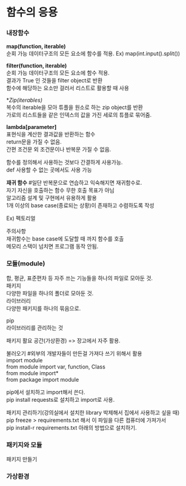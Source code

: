 # 함수의 응용
### 내장함수
**map(function, iterable)**  
순회 가능 데이터구조의 모든 요소에 함수를 적용.
Ex) map(int.input().split())

**filter(function, iterable)**  
순회 가능 데이터구조의 모든 요소에 함수 적용.  
결과가 True 인 것들을 filter object로 반환  
함수에 해당하는 요소만 걸러서 리스트로 활용할 때 사용

**Zip(*iterables)**  
복수의 iterable을 모아 튜플을 원소로 하는 zip object를 반환  
가로의 리스트들을 같은 인덱스의 값을 가진 세로의 튜플로 묶어줌.

**lambda[parameter]**  
표현식을 계산한 결과값을 반환하는 함수  
return문을 가질 수 없음.  
간편 조건문 외 조건문이나 반복문 가질 수 없음.

함수를 정의해서 사용하는 것보다 간결하게 사용가능.  
def 사용할 수 없는 곳에서도 사용 가능 

**재귀 함수**  #일단 반복문으로 연습하고 익숙해지면 재귀함수로.  
자기 자신을 호출하는 함수
무한 호출 목표가 아님  
알고리즘 설계 및 구현에서 유용하게 활용  
1개 이상의 base case(종료되는 상황)이 존재하고 수렴하도록 작성

Ex) 펙토리얼

주의사항  
재귀함수는 base case에 도달할 때 까지 함수를 호출  
메모리 스택이 넘치면 프로그램 동작 안됨.  

### 모듈(module)
합, 평균, 표준편차 등 자주 쓰는 기능들을 하나의 파일로 모아둔 것.  
패키지  
다양한 파일을 하나의 폴더로 모아둔 것.  
라이브러리  
다양한 패키지를 하나의 묶음으로.  

pip  
라이브러리를 관리하는 것

패키지 활요 공간(가상환경) => 장고에서 자주 활용.

불러오기  #외부의 개발자들이 만든걸 가져다 쓰기 위해서 활용  
import module  
from module import var, function, Class  
from module import*  
from package import module   

pip에서 설치하고 import해서 쓴다.  
pip install requests로 설치하고 import로 사용.

패키지 관리하기(강의실에서 설치한 library 박제해서 집에서 사용하고 싶을 때)  
pip freeze > requirements.txt 해서 이 파일을 다른 컴퓨터에 가져가서  
pip install-r requirements.txt    아래의 방법으로 설치하기.

### 패키지와 모듈
패키지 만들기  


### 가상환경
